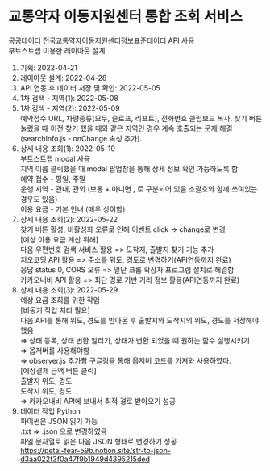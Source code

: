 # 교통약자 이동지원센터 통합 조회 서비스

공공데이터
전국교통약자이동지원센터정보표준데이터 API 사용  
부트스트랩 이용한 레이아웃 설계


1. 기획: 2022-04-21  
2. 레이아웃 설계: 2022-04-28  
3. API 연동 후 데이터 저장 및 확인: 2022-05-05  
4. 1차 검색 - 지역(1): 2022-05-08  
5. 1차 검색 - 지역(2): 2022-05-09  
    예약접수 URL, 차량종류(모두, 슬로프, 리프트), 전화번호 클립보드 복사, 찾기 버튼 눌렀을 때 이전 찾기 했을 때와 같은 지역인 경우 계속 호출되는 문제 해결(searchInfo.js - onChange 속성 추가).   
6. 상세 내용 조회(1): 2022-05-10  
부트스트랩  modal 사용  
지역 이름 클릭했을 때 modal 팝업창을 통해 상세 정보 확인 가능하도록 함  
예약 접수 -  평일, 주말  
운행 지역 - 관내, 관외 (보통 + 아니면 , 로 구분되어 있음 소괄호와 함께 쓰여있는 경우도 있음)  
이용 요금 - 기본 안내 (매우 상이함)
7. 상세 내용 조회(2): 2022-05-22  
찾기 버튼 활성, 비활성화 오류로 인해 이벤트 click -> change로 변경  
[예상 이용 요금 계산 위해]  
다음 우편번호 검색 서비스 활용 => 도착지, 출발지 찾기 기능 추가  
지오코딩 API 활용 => 주소를 위도, 경도로 변경하기(API연동까지 완료)  
응답 status 0, CORS 오류 => 일단 크롬 확장자 프로그램 설치로 해결함  
카카오내비 API 활용 => 최단 경로 기반 거리 정보 활용(API연동까지 완료)  
8. 상세 내용 조회(3): 2022-05-29  
예상 요금 조회를 위한 작업  
[비동기 작업 처리 필요]  
다음 API를 통해 위도, 경도를 받아온 후 출발지와 도착지의 위도, 경도를 저장해야 했음  
⇒ 상태 등록, 상태 변환 알리기, 상태가 변환 되었을 때 원하는 함수 실행시키기  
⇒ 옵저버를 사용해야함  
⇒ observer.js 추가함 구글링을 통해 옵저버 코드를 가져와 사용하였다.  
[예상결제 금액 버튼 클릭]  
출발지 위도, 경도  
도착지 위도, 경도  
⇒ 카카오내비 API에 보내서 최적 경로 받아오기 성공  
9. 데이터 작업 Python  
파이썬은 JSON 읽기 가능  
.txt ⇒ .json 으로 변경하였음  
파일 문자열로 읽은 다음 JSON 형태로 변경하기 성공  
https://petal-fear-59b.notion.site/str-to-json-d3aa022f3f0a47f9b1949d4395215ded

